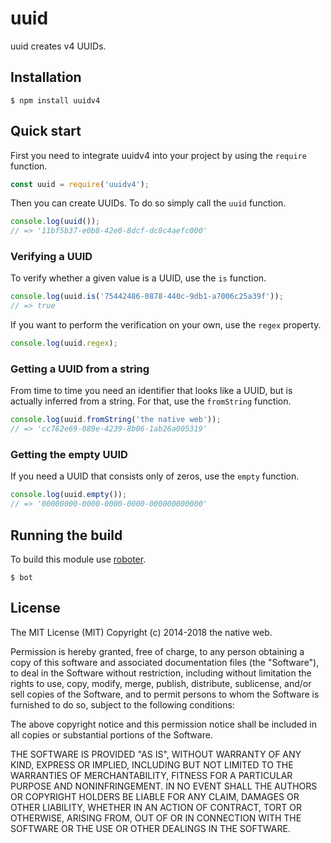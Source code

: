 # uuid

uuid creates v4 UUIDs.

## Installation

```shell
$ npm install uuidv4
```

## Quick start

First you need to integrate uuidv4 into your project by using the `require` function.

```javascript
const uuid = require('uuidv4');
```

Then you can create UUIDs. To do so simply call the `uuid` function.

```javascript
console.log(uuid());
// => '11bf5b37-e0b8-42e0-8dcf-dc8c4aefc000'
```

### Verifying a UUID

To verify whether a given value is a UUID, use the `is` function.

```javascript
console.log(uuid.is('75442486-0878-440c-9db1-a7006c25a39f'));
// => true
```

If you want to perform the verification on your own, use the `regex` property.

```javascript
console.log(uuid.regex);
```

### Getting a UUID from a string

From time to time you need an identifier that looks like a UUID, but is actually inferred from a string. For that, use the `fromString` function.

```javascript
console.log(uuid.fromString('the native web'));
// => 'cc762e69-089e-4239-8b06-1ab26a005319'
```

### Getting the empty UUID

If you need a UUID that consists only of zeros, use the `empty` function.

```javascript
console.log(uuid.empty());
// => '00000000-0000-0000-0000-000000000000'
```

## Running the build

To build this module use [roboter](https://www.npmjs.com/package/roboter).

```shell
$ bot
```

## License

The MIT License (MIT)
Copyright (c) 2014-2018 the native web.

Permission is hereby granted, free of charge, to any person obtaining a copy of this software and associated documentation files (the "Software"), to deal in the Software without restriction, including without limitation the rights to use, copy, modify, merge, publish, distribute, sublicense, and/or sell copies of the Software, and to permit persons to whom the Software is furnished to do so, subject to the following conditions:

The above copyright notice and this permission notice shall be included in all copies or substantial portions of the Software.

THE SOFTWARE IS PROVIDED "AS IS", WITHOUT WARRANTY OF ANY KIND, EXPRESS OR IMPLIED, INCLUDING BUT NOT LIMITED TO THE WARRANTIES OF MERCHANTABILITY, FITNESS FOR A PARTICULAR PURPOSE AND NONINFRINGEMENT. IN NO EVENT SHALL THE AUTHORS OR COPYRIGHT HOLDERS BE LIABLE FOR ANY CLAIM, DAMAGES OR OTHER LIABILITY, WHETHER IN AN ACTION OF CONTRACT, TORT OR OTHERWISE, ARISING FROM, OUT OF OR IN CONNECTION WITH THE SOFTWARE OR THE USE OR OTHER DEALINGS IN THE SOFTWARE.
